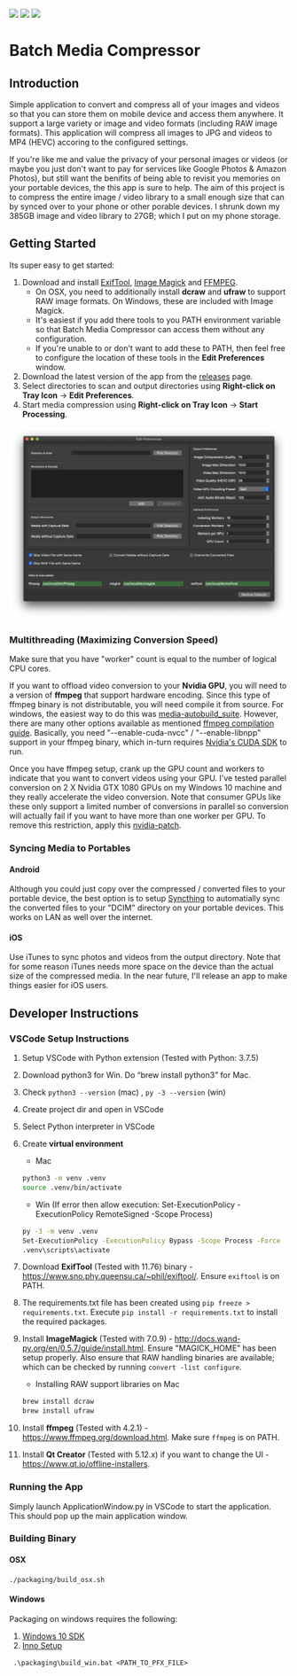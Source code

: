 <p>
<a href="https://github.com/sabaatworld/batch-media-compressor/releases"><img src="https://img.shields.io/github/v/release/sabaatworld/batch-media-compressor?include_prereleases"/></a>
<a href="https://github.com/sabaatworld/batch-media-compressor/releases"><img src="https://img.shields.io/github/release-date/sabaatworld/batch-media-compressor"/></a>
<a href="https://github.com/sabaatworld/batch-media-compressor/releases"><img src="https://img.shields.io/github/downloads/sabaatworld/batch-media-compressor/total?color=ffa500"/></a>
</p>

# Batch Media Compressor

## Introduction

Simple application to convert and compress all of your images and videos so that you can store them on mobile device and access them anywhere. It support a large variety or image and video formats (including RAW image formats). This application will compress all images to JPG and videos to MP4 (HEVC) accoring to the configured settings.

If you're like me and value the privacy of your personal images or videos (or maybe you just don't want to pay for services like Google Photos & Amazon Photos), but still want the benifits of being able to revisit you memories on your portable devices, the this app is sure to help. The aim of this project is to compress the entire image / video library to a small enough size that can by synced over to your phone or other porable devices. I shrunk down my 385GB image and video library to 27GB; which I put on my phone storage.

## Getting Started

Its super easy to get started:

1. Download and install [ExifTool](https://exiftool.org), [Image Magick](https://imagemagick.org/index.php) and [FFMPEG](https://ffmpeg.org).
    * On OSX, you need to additionally install **dcraw** and **ufraw** to support RAW image formats. On Windows, these are included with Image Magick.
    * It's easiest if you add there tools to you PATH environment variable so that Batch Media Compressor can access them without any configuration.
    * If you're unable to or don't want to add these to PATH, then feel free to configure the location of these tools in the **Edit Preferences** window.
1. Download the latest version of the app from the [releases](releases) page.
1. Select directories to scan and output directories using **Right-click on Tray Icon** -> **Edit Preferences**.
1. Start media compression using **Right-click on Tray Icon** -> **Start Processing**.

![application window](screenshots/app_window.png)

### Multithreading (Maximizing Conversion Speed)

Make sure that you have "worker" count is equal to the number of logical CPU cores.

If you want to offload video conversion to your **Nvidia GPU**, you will need to a version of **ffmpeg** that support hardware encoding. Since this type of ffmpeg binary is not distributable, you will need compile it from source. For windows, the easiest way to do this was [media-autobuild_suite](https://github.com/m-ab-s/media-autobuild_suite). However, there are many other options available as mentioned [ffmpeg compilation guide](https://trac.ffmpeg.org/wiki/CompilationGuide). Basically, you need "--enable-cuda-nvcc" / "--enable-libnpp" support in your ffmpeg binary, which in-turn requires [Nvidia's CUDA SDK](https://developer.nvidia.com/cuda-toolkit) to run.

Once you have ffmpeg setup, crank up the GPU count and workers to indicate that you want to convert videos using your GPU. I've tested parallel conversion on 2 X Nvidia GTX 1080 GPUs on my Windows 10 machine and they really accelerate the video conversion. Note that consumer GPUs like these only support a limited number of conversions in parallel so conversion will actually fail if you want to have more than one worker per GPU. To remove this restriction, apply this [nvidia-patch](https://github.com/keylase/nvidia-patch).

### Syncing Media to Portables

#### Android

Although you could just copy over the compressed / converted files to your portable device, the best option is to setup [Syncthing](https://syncthing.net/) to automatially sync the converted files to your "DCIM" directory on your portable devices. This works on LAN as well over the internet.

#### iOS

Use iTunes to sync photos and videos from the output directory. Note that for some reason iTunes needs more space on the device than the actual size of the compressed media. In the near future, I'll release an app to make things easier for iOS users.

## Developer Instructions

### VSCode Setup Instructions

1. Setup VSCode with Python extension (Tested with Python: 3.7.5)
1. Download python3 for Win. Do “brew install python3” for Mac.
1. Check `python3 --version` (mac) , `py -3 --version` (win)
1. Create project dir and open in VSCode
1. Select Python interpreter in VSCode
1. Create **virtual environment**

    * Mac

    ```bash
    python3 -m venv .venv
    source .venv/bin/activate
    ```

    * Win
      (If error then allow execution: Set-ExecutionPolicy -ExecutionPolicy RemoteSigned -Scope Process)

    ```bash
    py -3 -m venv .venv
    Set-ExecutionPolicy -ExecutionPolicy Bypass -Scope Process -Force
    .venv\scripts\activate
    ```

1. Download **ExifTool** (Tested with 11.76) binary - <https://www.sno.phy.queensu.ca/~phil/exiftool/>. Ensure `exiftool` is on PATH.
1. The requirements.txt file has been created using `pip freeze > requirements.txt`. Execute `pip install -r requirements.txt` to install the required packages.
1. Install **ImageMagick** (Tested with 7.0.9) - <http://docs.wand-py.org/en/0.5.7/guide/install.html>. Ensure "MAGICK_HOME" has been setup properly. Also ensure that RAW handling binaries are available; which can be checked by running `convert -list configure`.

    * Installing RAW support libraries on Mac

    ```bash
    brew install dcraw
    brew install ufraw
    ```

1. Install **ffmpeg** (Tested with 4.2.1) - <https://www.ffmpeg.org/download.html>. Make sure `ffmpeg` is on PATH.
1. Install **Qt Creator** (Tested with 5.12.x) if you want to change the UI - <https://www.qt.io/offline-installers>.

### Running the App

Simply launch ApplicationWindow.py in VSCode to start the application. This should pop up the main application window.

### Building Binary

#### OSX

```
./packaging/build_osx.sh
```

#### Windows

Packaging on windows requires the following:

1. [Windows 10 SDK](https://developer.microsoft.com/en-us/windows/downloads/windows-10-sdk)
1. [Inno Setup](https://jrsoftware.org/isdl.php)

```
 .\packaging\build_win.bat <PATH_TO_PFX_FILE>
```
